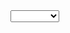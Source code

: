  <select name="COLOR_FUME_DRILLING" class ='form-select form-select-lg'>
                                                <option ${!parsedData[i].COLOR_FUME_DRILLING ? 'selected': ''} value=""></option>
                                                <option ${parsedData[i].COLOR_FUME_DRILLING === 'BROWN' ? 'selected': ''}>BROWN</option>
                                                <option ${parsedData[i].COLOR_FUME_DRILLING === 'WHITE' ? 'selected': ''}>WHITE</option>
                                                <option ${parsedData[i].COLOR_FUME_DRILLING === 'OTHERS' ? 'selected': ''}>OTHERS</option>
                                                </select>

